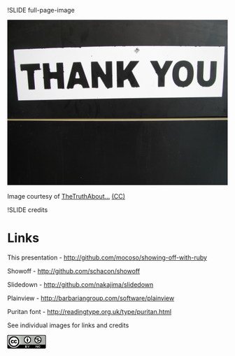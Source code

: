 !SLIDE full-page-image

![Thank you](thankyou.jpg "Thank you")

Image courtesy of <span xmlns:cc="http://creativecommons.org/ns#" about="http://www.flickr.com/photos/thetruthabout/2668888527/"><a rel="cc:attributionURL" href="http://www.flickr.com/photos/thetruthabout/">TheTruthAbout...</a> <a rel="license" href="http://creativecommons.org/licenses/by-sa/2.0/">(CC)</a></span>


!SLIDE credits

# Links #

This presentation - <http://github.com/mocoso/showing-off-with-ruby>

Showoff - <http://github.com/schacon/showoff>

Slidedown - <http://github.com/nakajima/slidedown>

Plainview - <http://barbariangroup.com/software/plainview>

Puritan font - <http://readingtype.org.uk/type/puritan.html>

See individual images for links and credits

<a rel="license" href="http://creativecommons.org/licenses/by-nc/2.0/uk/">![Creative Commons License](cc.png "Creative Commons License")</a>